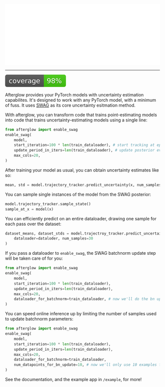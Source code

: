 ![Afterglow Logo](static/img/afterglow.svg)

---

![Coverage](static/img/coverage.svg)

Afterglow provides your PyTorch models with uncertainty estimation capabilites. It's designed to work with any PyTorch model, with a minimum of fuss. It uses [SWAG](https://arxiv.org/abs/1902.02476) as its core uncertainty esitmation method.

With afterglow, you can transform code that trains point-estimating models into code that trains uncertainty-estimating models using a single line:

```python
from afterglow import enable_swag
enable_swag(
    model,
    start_iteration=100 * len(train_dataloader), # start tracking at epoch 100
    update_period_in_iters=len(train_dataloader), # update posterior every epoch
    max_cols=20,
)
```

After training your model as usual, you can obtain uncertainty estimates like so:

```python
mean, std = model.trajectory_tracker.predict_uncertainty(x, num_samples=30)
```

You can sample single instances of the model from the SWAG posterior:

```python
model.trajectory_tracker.sample_state()
sample_at_x = model(x)
```

You can efficiently predict on an entire dataloader, drawing one sample for each pass over the dataset:

```python
dataset_means, dataset_stds = model.trajectroy_tracker.predict_uncertainty_on_dataloader(
    dataloader=dataloder, num_samples=30
)
```

If you pass a dataloader to `enable_swag`, the SWAG batchnorm update step will be taken care of for you:

```python
from afterglow import enable_swag
enable_swag(
    model,
    start_iteration=100 * len(train_dataloader),
    update_period_in_iters=len(train_dataloader),
    max_cols=20,
    dataloader_for_batchnorm=train_dataloader, # now we'll do the bn update when we sample
)
```

You can speed online inference up by limiting the number of samples used to update batchnorm parameters:

```python
from afterglow import enable_swag
enable_swag(
    model,
    start_iteration=100 * len(train_dataloader),
    update_period_in_iters=len(train_dataloader),
    max_cols=20,
    dataloader_for_batchnorm=train_dataloader,
    num_datapoints_for_bn_update=10, # now we'll only use 10 examples fo the bn update
)
```

See the documentation, and the example app in `/example`, for more!
